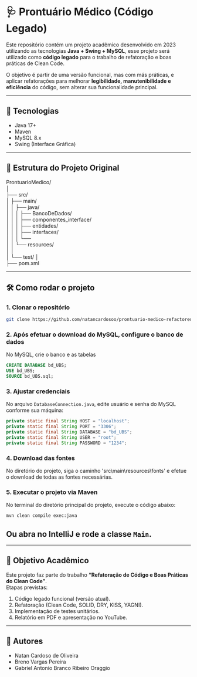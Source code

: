 # 🩺 Prontuário Médico (Código Legado)

Este repositório contém um projeto acadêmico desenvolvido em 2023 utilizando as tecnologias **Java + Swing + MySQL**, esse projeto será utilizado como **código legado** para o trabalho de refatoração e boas práticas de Clean Code.

O objetivo é partir de uma versão funcional, mas com más práticas, e aplicar refatorações para melhorar **legibilidade, manutenibilidade e eficiência** do código, sem alterar sua funcionalidade principal.

---

## 🚀 Tecnologias
- Java 17+
- Maven
- MySQL 8.x
- Swing (Interface Gráfica)

---

## 📂 Estrutura do Projeto Original

ProntuarioMedico/  
│  
├── src/  
│ ├── main/  
│ │ ├── java/  
│ │ │ ├── BancoDeDados/  
│ │ │ ├── componentes_interface/  
│ │ │ ├── entidades/  
│ │ │ ├── interfaces/  
│ │ │ └──   
│ │ └── resources/  
│ │  
│ └── test/
│  
├── pom.xml  

---

## 🛠️ Como rodar o projeto

### 1. Clonar o repositório
```bash
git clone https://github.com/natancardosoo/prontuario-medico-refactored
```
### 2. Após efetuar o download do MySQL, configure o banco de dados

No MySQL, crie o banco e as tabelas
```sql
CREATE DATABASE bd_UBS;
USE bd_UBS;
SOURCE bd_UBS.sql;
```
### 3. Ajustar credenciais

No arquivo `DatabaseConnection.java`, edite usuário e senha do MySQL conforme sua máquina:
```java
private static final String HOST = "localhost";
private static final String PORT = "3306";
private static final String DATABASE = "bd_UBS";
private static final String USER = "root";
private static final String PASSWORD = "1234";
```
### 4. Download das fontes

No diretório do projeto, siga o caminho 'src\main\resources\fonts' e efetue o download de todas as fontes necessárias.

### 5. Executar o projeto via Maven
No terminal do diretório principal do projeto, execute o código abaixo:
```bash
mvn clean compile exec:java
```
Ou abra no IntelliJ e rode a classe `Main`.
---

---

## 📌 Objetivo Acadêmico
Este projeto faz parte do trabalho **“Refatoração de Código e Boas Práticas do Clean Code”**.  
Etapas previstas:
1. Código legado funcional (versão atual).
2. Refatoração (Clean Code, SOLID, DRY, KISS, YAGNI).
3. Implementação de testes unitários.
4. Relatório em PDF e apresentação no YouTube.

---

## 👥 Autores
- Natan Cardoso de Oliveira 
- Breno Vargas Pereira
- Gabriel Antonio Branco Ribeiro Oraggio
